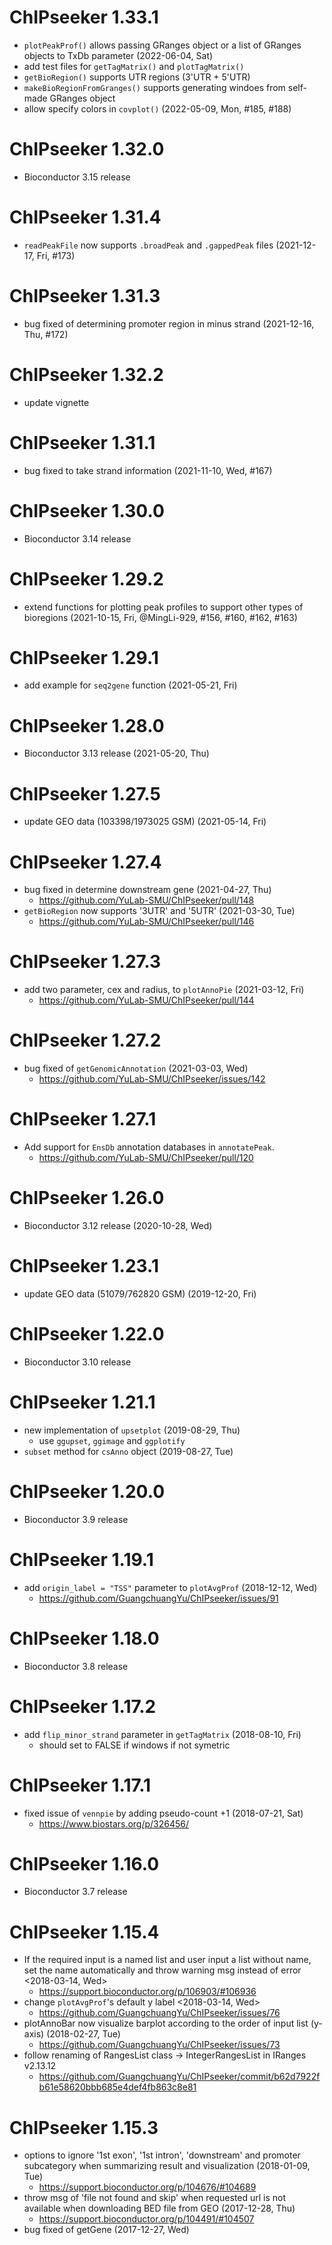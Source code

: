 # ChIPseeker 1.33.1

+ `plotPeakProf()` allows passing GRanges object or a list of GRanges objects to TxDb parameter (2022-06-04, Sat)
+ add test files for `getTagMatrix()` and `plotTagMatrix()`
+ `getBioRegion()` supports UTR regions (3'UTR + 5'UTR)
+ `makeBioRegionFromGranges()` supports generating windoes from self-made GRanges object
+ allow specify colors in `covplot()` (2022-05-09, Mon, #185, #188)

# ChIPseeker 1.32.0

+ Bioconductor 3.15 release

# ChIPseeker 1.31.4

+ `readPeakFile` now supports `.broadPeak` and `.gappedPeak` files (2021-12-17, Fri, #173) 

# ChIPseeker 1.31.3

+ bug fixed of determining promoter region in minus strand (2021-12-16, Thu, #172)

# ChIPseeker 1.32.2

+ update vignette

# ChIPseeker 1.31.1

+ bug fixed to take strand information (2021-11-10, Wed, #167)

# ChIPseeker 1.30.0

+ Bioconductor 3.14 release

# ChIPseeker 1.29.2

+ extend functions for plotting peak profiles to support other types of bioregions (2021-10-15, Fri, @MingLi-929, #156, #160, #162, #163)

# ChIPseeker 1.29.1

+ add example for `seq2gene` function (2021-05-21, Fri)

# ChIPseeker 1.28.0

+ Bioconductor 3.13 release (2021-05-20, Thu)

# ChIPseeker 1.27.5

+ update GEO data (103398/1973025 GSM) (2021-05-14, Fri)

# ChIPseeker 1.27.4

+ bug fixed in determine downstream gene (2021-04-27, Thu)
  - <https://github.com/YuLab-SMU/ChIPseeker/pull/148>
+ `getBioRegion` now supports '3UTR' and '5UTR' (2021-03-30, Tue)
  - <https://github.com/YuLab-SMU/ChIPseeker/pull/146>

# ChIPseeker 1.27.3

+ add two parameter, cex and radius, to `plotAnnoPie` (2021-03-12, Fri)
  - <https://github.com/YuLab-SMU/ChIPseeker/pull/144>

# ChIPseeker 1.27.2

+ bug fixed of `getGenomicAnnotation` (2021-03-03, Wed)
  - <https://github.com/YuLab-SMU/ChIPseeker/issues/142>

# ChIPseeker 1.27.1

+ Add support for `EnsDb` annotation databases in `annotatePeak`. 
  - <https://github.com/YuLab-SMU/ChIPseeker/pull/120>

# ChIPseeker 1.26.0

+ Bioconductor 3.12 release (2020-10-28, Wed)


# ChIPseeker 1.23.1

+ update GEO data (51079/762820 GSM) (2019-12-20, Fri)

# ChIPseeker 1.22.0

+ Bioconductor 3.10 release
 
# ChIPseeker 1.21.1

+ new implementation of `upsetplot` (2019-08-29, Thu)
  - use `ggupset`, `ggimage` and `ggplotify`
+ `subset` method for `csAnno` object (2019-08-27, Tue)

# ChIPseeker 1.20.0

+ Bioconductor 3.9 release

# ChIPseeker 1.19.1

+ add `origin_label = "TSS"` parameter to `plotAvgProf` (2018-12-12, Wed)
  - <https://github.com/GuangchuangYu/ChIPseeker/issues/91>
  
# ChIPseeker 1.18.0

+ Bioconductor 3.8 release

# ChIPseeker 1.17.2

+ add `flip_minor_strand` parameter in `getTagMatrix` (2018-08-10, Fri)
  - should set to FALSE if windows if not symetric
  
# ChIPseeker 1.17.1

+ fixed issue of `vennpie` by adding pseudo-count +1 (2018-07-21, Sat)
  - <https://www.biostars.org/p/326456/>

# ChIPseeker 1.16.0

+ Bioconductor 3.7 release

# ChIPseeker 1.15.4

+ If the required input is a named list and user input a list without name,
  set the name automatically and throw warning msg instead of error <2018-03-14,
  Wed>
    - <https://support.bioconductor.org/p/106903/#106936>
+ change `plotAvgProf`'s default y label <2018-03-14, Wed>
    - <https://github.com/GuangchuangYu/ChIPseeker/issues/76>
+ plotAnnoBar now visualize barplot according to the order of input list
  (y-axis) (2018-02-27, Tue)
    - <https://github.com/GuangchuangYu/ChIPseeker/issues/73>
+ follow renaming of RangesList class -> IntegerRangesList in IRanges v2.13.12
    - <https://github.com/GuangchuangYu/ChIPseeker/commit/b62d7922fb61e58620bbb685e4def4fb863c8e81>

# ChIPseeker 1.15.3

+ options to ignore '1st exon', '1st intron', 'downstream' and promoter
  subcategory when summarizing result and visualization (2018-01-09, Tue)
    - <https://support.bioconductor.org/p/104676/#104689>
+ throw msg of 'file not found and skip' when requested url is not available
  when downloading BED file from GEO (2017-12-28, Thu)
    - <https://support.bioconductor.org/p/104491/#104507>
+ bug fixed of getGene (2017-12-27, Wed)
